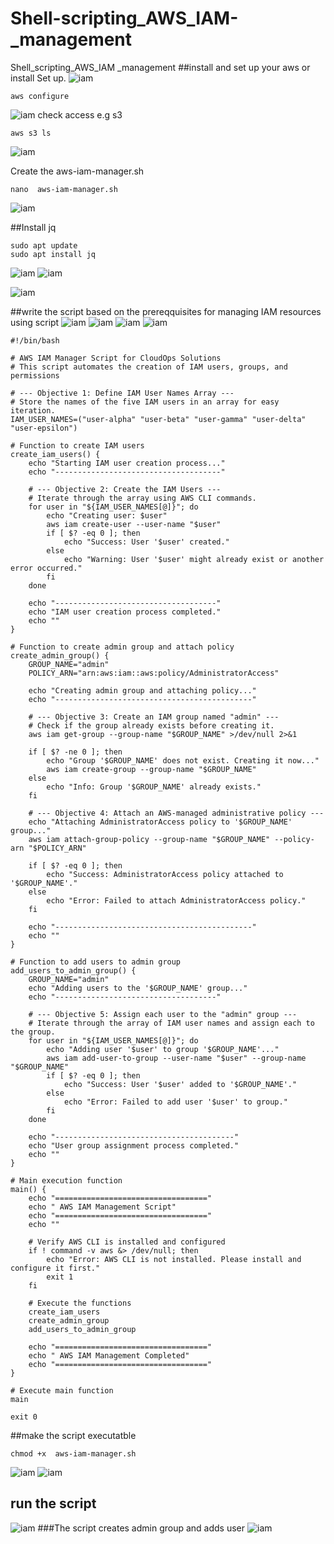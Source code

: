 # Shell-scripting_AWS_IAM-_management
Shell_scripting_AWS_IAM _management
##install and set up your aws or install Set up. 
![iam](images/shbang.png)
```
aws configure
```
![iam](images/shban.png)
check access e.g s3 

```
aws s3 ls
```
![iam](images/s3shbang.png)

Create the aws-iam-manager.sh
```
nano  aws-iam-manager.sh
```

![iam](images/nanoshbang.png)


##Install jq
```
sudo apt update
sudo apt install jq
```
![iam](images/jqshbang.png)
![iam](images/vjqshbang.png)

![iam](images/nanoshbang.png)

##write the script based on the prereqquisites for managing IAM resources using script
![iam](images/scshbang.png)
![iam](images/rhbang.png)
![iam](images/scrshbang.png)
![iam](images/anshbang.png)
```
#!/bin/bash

# AWS IAM Manager Script for CloudOps Solutions
# This script automates the creation of IAM users, groups, and permissions

# --- Objective 1: Define IAM User Names Array ---
# Store the names of the five IAM users in an array for easy iteration.
IAM_USER_NAMES=("user-alpha" "user-beta" "user-gamma" "user-delta" "user-epsilon")

# Function to create IAM users
create_iam_users() {
    echo "Starting IAM user creation process..."
    echo "-------------------------------------"
    
    # --- Objective 2: Create the IAM Users ---
    # Iterate through the array using AWS CLI commands.
    for user in "${IAM_USER_NAMES[@]}"; do
        echo "Creating user: $user"
        aws iam create-user --user-name "$user"
        if [ $? -eq 0 ]; then
            echo "Success: User '$user' created."
        else
            echo "Warning: User '$user' might already exist or another error occurred."
        fi
    done
    
    echo "------------------------------------"
    echo "IAM user creation process completed."
    echo ""
}

# Function to create admin group and attach policy
create_admin_group() {
    GROUP_NAME="admin"
    POLICY_ARN="arn:aws:iam::aws:policy/AdministratorAccess"

    echo "Creating admin group and attaching policy..."
    echo "--------------------------------------------"
    
    # --- Objective 3: Create an IAM group named "admin" ---
    # Check if the group already exists before creating it.
    aws iam get-group --group-name "$GROUP_NAME" >/dev/null 2>&1
    
    if [ $? -ne 0 ]; then
        echo "Group '$GROUP_NAME' does not exist. Creating it now..."
        aws iam create-group --group-name "$GROUP_NAME"
    else
        echo "Info: Group '$GROUP_NAME' already exists."
    fi
    
    # --- Objective 4: Attach an AWS-managed administrative policy ---
    echo "Attaching AdministratorAccess policy to '$GROUP_NAME' group..."
    aws iam attach-group-policy --group-name "$GROUP_NAME" --policy-arn "$POLICY_ARN"
        
    if [ $? -eq 0 ]; then
        echo "Success: AdministratorAccess policy attached to '$GROUP_NAME'."
    else
        echo "Error: Failed to attach AdministratorAccess policy."
    fi
    
    echo "--------------------------------------------"
    echo ""
}

# Function to add users to admin group
add_users_to_admin_group() {
    GROUP_NAME="admin"
    echo "Adding users to the '$GROUP_NAME' group..."
    echo "------------------------------------"
    
    # --- Objective 5: Assign each user to the "admin" group ---
    # Iterate through the array of IAM user names and assign each to the group.
    for user in "${IAM_USER_NAMES[@]}"; do
        echo "Adding user '$user' to group '$GROUP_NAME'..."
        aws iam add-user-to-group --user-name "$user" --group-name "$GROUP_NAME"
        if [ $? -eq 0 ]; then
            echo "Success: User '$user' added to '$GROUP_NAME'."
        else
            echo "Error: Failed to add user '$user' to group."
        fi
    done
    
    echo "----------------------------------------"
    echo "User group assignment process completed."
    echo ""
}

# Main execution function
main() {
    echo "=================================="
    echo " AWS IAM Management Script"
    echo "=================================="
    echo ""
    
    # Verify AWS CLI is installed and configured
    if ! command -v aws &> /dev/null; then
        echo "Error: AWS CLI is not installed. Please install and configure it first."
        exit 1
    fi
    
    # Execute the functions
    create_iam_users
    create_admin_group
    add_users_to_admin_group
    
    echo "=================================="
    echo " AWS IAM Management Completed"
    echo "=================================="
}

# Execute main function
main

exit 0
```
##make the script executatble
```
chmod +x  aws-iam-manager.sh
```
![iam](images/nashbang.png)
![iam](images/xshbang.png)

## run the script

 
![iam](images/ranshbang.png)
###The script creates admin group and adds user
![iam](images/adshbang.png)










